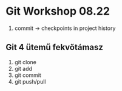 # Git Workshop 08.22

1. commit -> checkpoints in project history

## Git 4 ütemű fekvőtámasz
1. git clone
2. git add
3. git commit
4. git push/pull 